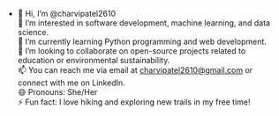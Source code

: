 - 👋 Hi, I’m @charvipatel2610  
👀 I’m interested in software development, machine learning, and data science.  
🌱 I’m currently learning Python programming and web development.  
💞️ I’m looking to collaborate on open-source projects related to education or environmental sustainability.  
📫 You can reach me via email at charvipatel2610@gmail.com or connect with me on LinkedIn.  
😄 Pronouns: She/Her  
⚡ Fun fact: I love hiking and exploring new trails in my free time!
<!---
charvipatel2610/charvipatel2610 is a ✨ special ✨ repository because its `README.md` (this file) appears on your GitHub profile.
You can click the Preview link to take a look at your changes.
--->
